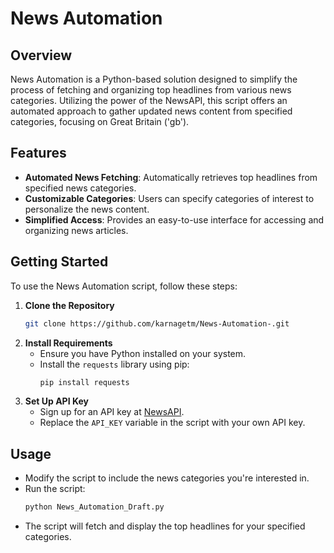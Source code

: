 # News Automation

## Overview
News Automation is a Python-based solution designed to simplify the process of fetching and organizing top headlines from various news categories. Utilizing the power of the NewsAPI, this script offers an automated approach to gather updated news content from specified categories, focusing on Great Britain ('gb').

## Features

- **Automated News Fetching**: Automatically retrieves top headlines from specified news categories.
- **Customizable Categories**: Users can specify categories of interest to personalize the news content.
- **Simplified Access**: Provides an easy-to-use interface for accessing and organizing news articles.

## Getting Started

To use the News Automation script, follow these steps:

1. **Clone the Repository**
   ```bash
   git clone https://github.com/karnagetm/News-Automation-.git
   ```
2. **Install Requirements**
   - Ensure you have Python installed on your system.
   - Install the `requests` library using pip:
     ```bash
     pip install requests
     ```
3. **Set Up API Key**
   - Sign up for an API key at [NewsAPI](https://newsapi.org/).
   - Replace the `API_KEY` variable in the script with your own API key.

## Usage

- Modify the script to include the news categories you're interested in.
- Run the script:
  ```bash
  python News_Automation_Draft.py
  ```
- The script will fetch and display the top headlines for your specified categories.
